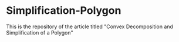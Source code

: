 # Simplification-Polygon
This is the repository of the article titled "Convex Decomposition and Simplification of a Polygon"
